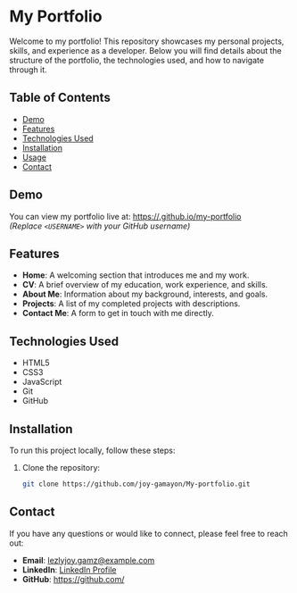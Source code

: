 # My Portfolio

Welcome to my portfolio! This repository showcases my personal projects, skills, and experience as a developer. Below you will find details about the structure of the portfolio, the technologies used, and how to navigate through it.

## Table of Contents
- [Demo](#demo)
- [Features](#features)
- [Technologies Used](#technologies-used)
- [Installation](#installation)
- [Usage](#usage)
- [Contact](#contact)

## Demo
You can view my portfolio live at: [https://<USERNAME>.github.io/my-portfolio](https://<USERNAME>.github.io/my-portfolio)  
*(Replace `<USERNAME>` with your GitHub username)*

## Features
- **Home**: A welcoming section that introduces me and my work.
- **CV**: A brief overview of my education, work experience, and skills.
- **About Me**: Information about my background, interests, and goals.
- **Projects**: A list of my completed projects with descriptions.
- **Contact Me**: A form to get in touch with me directly.

## Technologies Used
- HTML5
- CSS3
- JavaScript
- Git
- GitHub

## Installation
To run this project locally, follow these steps:

1. Clone the repository:
   ```bash
   git clone https://github.com/joy-gamayon/My-portfolio.git

## Contact
If you have any questions or would like to connect, please feel free to reach out:

- **Email**: [lezlyjoy.gamz@example.com](mailto:lezlyjoy.gamz@gmail.com)
- **LinkedIn**: [LinkedIn Profile](https://www.linkedin.com/in/lezly-joy-gamayon-981546329/)
- **GitHub**: [https://github.com/<USERNAME>](https://github.com/joy-gamayon)

